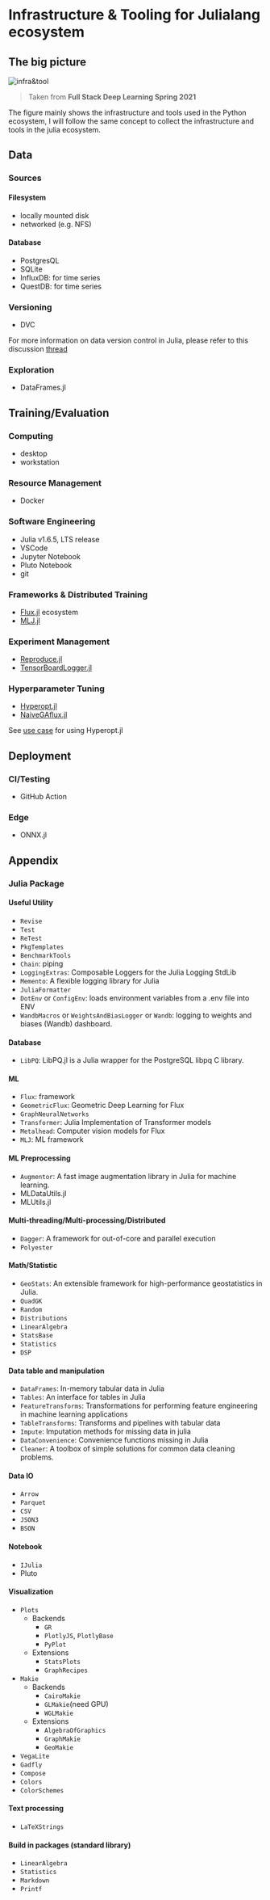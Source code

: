 # Infrastructure & Tooling for Julialang ecosystem

## The big picture
![infra&tool](./img/FSDL_infra&tool.png)
> Taken from **Full Stack Deep Learning Spring 2021**

The figure mainly shows the infrastructure and tools used in the Python ecosystem, I will follow the same concept to collect the infrastructure and tools in the julia ecosystem.

## Data
### Sources
####  Filesystem
- locally mounted disk
- networked (e.g. NFS)

#### Database
- PostgresQL
- SQLite
- InfluxDB: for time series
- QuestDB: for time series

### Versioning
- DVC

For more information on data version control in Julia, please refer to this discussion [thread](https://discourse.julialang.org/t/data-storage-loading-for-data-produced-by-algorithms-and-metadata/27029)

### Exploration
- DataFrames.jl

## Training/Evaluation
### Computing
- desktop
- workstation

### Resource Management
- Docker

### Software Engineering
- Julia v1.6.5, LTS release
- VSCode
- Jupyter Notebook
- Pluto Notebook
- git


### Frameworks & Distributed Training
- [Flux.jl](https://github.com/FluxML/Flux.jl) ecosystem
- [MLJ.jl](https://github.com/alan-turing-institute/MLJ.jl)

### Experiment Management
- [Reproduce.jl](https://github.com/mkschleg/Reproduce.jl)
- [TensorBoardLogger.jl](https://github.com/JuliaLogging/TensorBoardLogger.jl)

### Hyperparameter Tuning
- [Hyperopt.jl](https://github.com/baggepinnen/Hyperopt.jl)
- [NaiveGAflux.jl](https://github.com/DrChainsaw/NaiveGAflux.jl)

See [use case](https://medium.com/analytics-vidhya/parallel-hyperparameter-tuning-in-julia-2eb17e756043) for using Hyperopt.jl

## Deployment
### CI/Testing
- GitHub Action

### Edge
- ONNX.jl

## Appendix
### Julia Package
#### Useful Utility
- `Revise`
- `Test`
- `ReTest`
- `PkgTemplates`
- `BenchmarkTools`
- `Chain`: piping
- `LoggingExtras`: Composable Loggers for the Julia Logging StdLib
- `Memento`: A flexible logging library for Julia
- `JuliaFormatter`
- `DotEnv` or `ConfigEnv`: loads environment variables from a .env file into ENV
- `WandbMacros` or `WeightsAndBiasLogger` or `Wandb`: logging to weights and biases (Wandb) dashboard.

#### Database
- `LibPQ`: LibPQ.jl is a Julia wrapper for the PostgreSQL libpq C library.

#### ML
- `Flux`: framework
- `GeometricFlux`: Geometric Deep Learning for Flux
- `GraphNeuralNetworks`
- `Transformer`: Julia Implementation of Transformer models
- `Metalhead`: Computer vision models for Flux
- `MLJ`: ML framework

#### ML Preprocessing
- `Augmentor`: A fast image augmentation library in Julia for machine learning.
- MLDataUtils.jl
- MLUtils.jl

#### Multi-threading/Multi-processing/Distributed
- `Dagger`: A framework for out-of-core and parallel execution
- `Polyester`

#### Math/Statistic
- `GeoStats`: An extensible framework for high-performance geostatistics in Julia.
- `QuadGK`
- `Random`
- `Distributions`
- `LinearAlgebra`
- `StatsBase`
- `Statistics`
- `DSP`

#### Data table and manipulation
- `DataFrames`: In-memory tabular data in Julia
- `Tables`: An interface for tables in Julia
- `FeatureTransforms`: Transformations for performing feature engineering in machine learning applications
- `TableTransforms`: Transforms and pipelines with tabular data
- `Impute`: Imputation methods for missing data in julia
- `DataConvenience`: Convenience functions missing in Julia
- `Cleaner`: A toolbox of simple solutions for common data cleaning problems.

#### Data IO
- `Arrow`
- `Parquet`
- `CSV`
- `JSON3`
- `BSON`

#### Notebook
- `IJulia`
- Pluto

#### Visualization
- `Plots`
    - Backends
        - `GR`
        - `PlotlyJS`, `PlotlyBase`
        - `PyPlot`
    - Extensions
        - `StatsPlots`
        - `GraphRecipes`
- `Makie`
    - Backends
        - `CairoMakie`
        - `GLMakie`(need GPU)
        - `WGLMakie`
    - Extensions
        - `AlgebraOfGraphics`
        - `GraphMakie`
        - `GeoMakie`
- `VegaLite`
- `Gadfly`
- `Compose`
- `Colors`
- `ColorSchemes`

#### Text processing
- `LaTeXStrings`

#### Build in packages (standard library)
- `LinearAlgebra`
- `Statistics`
- `Markdown`
- `Printf`